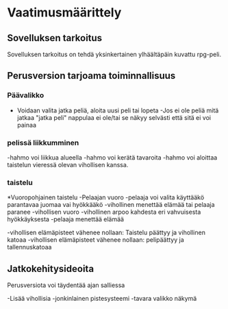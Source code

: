 # Vaatimusmäärittely

## Sovelluksen tarkoitus

Sovelluksen tarkoitus on tehdä yksinkertainen ylhäältäpäin kuvattu rpg-peli.

## Perusversion tarjoama toiminnallisuus

### Päävalikko

- Voidaan valita jatka peliä, aloita uusi peli tai lopeta
    -Jos ei ole peliä mitä jatkaa "jatka peli" nappulaa ei ole/tai se näkyy selvästi että sitä ei voi painaa

### pelissä liikkumminen

-hahmo voi liikkua alueella
-hahmo voi kerätä tavaroita
-hahmo voi aloittaa taistelun vieressä olevan vihollisen kanssa.


### taistelu
*Vuoropohjainen taistelu
 -Pelaajan vuoro
  -pelaaja voi valita käyttääkö parantavaa juomaa vai hyökkääkö
  -vihollinen menettää elämää tai pelaaja paranee
  -vihollisen vuoro
    -vihollinen arpoo kahdesta eri vahvuisesta hyökkäyksesta
    -pelaaja menettää elämää

-vihollisen elämäpisteet vähenee nollaan: Taistelu päättyy ja vihollinen katoaa
-vihollisen elämäpisteet vähenee nollaan: pelipäättyy ja tallennuskatoaa
## Jatkokehitysideoita

Perusversiota voi täydentää ajan salliessa

-Lisää vihollisia
-jonkinlainen pistesysteemi
-tavara valikko näkymä

